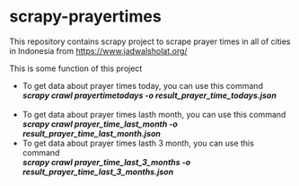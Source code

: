 # scrapy-prayertimes
This repository contains scrapy project to scrape prayer times in all of cities in Indonesia from https://www.jadwalsholat.org/

This is some function of this project
<ul>
<li>
  To get data about prayer times today, you can use this command<br>
  <b><i>scrapy crawl prayertimetodays -o result_prayer_time_todays.json</i></b>
</li>
  <br>
<li>
  To get data about prayer times lasth month, you can use this command<br>
  <b><i>scrapy crawl prayer_time_last_month -o result_prayer_time_last_month.json</i></b>
</li>
<li>
  To get data about prayer times lasth 3 month, you can use this command<br>
  <b><i>scrapy crawl prayer_time_last_3_months -o result_prayer_time_last_3_months.json</i></b>
</li>
</ul>  
